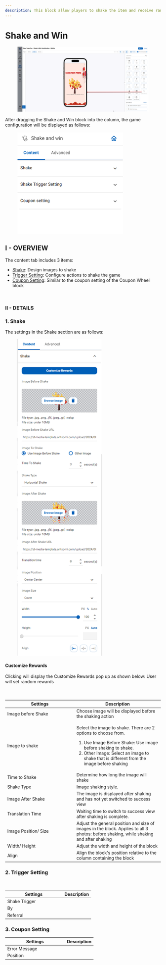 ```yaml
---
description: This block allow players to shake the item and receive random rewards
---
```


# Shake and Win

<figure><img src="../../../../.gitbook/assets/image (3848).png" alt=""><figcaption></figcaption></figure>

After dragging the Shake and Win block into the column, the game configuration will be displayed as follows:

<figure><img src="../../../../.gitbook/assets/image (3851).png" alt=""><figcaption></figcaption></figure>



## I - OVERVIEW

The content tab includes 3 items:

* [Shake](shake-and-win.md#shake): Design images to shake
* [Trigger Setting](shake-and-win.md#2.-trigger-setting): Configure actions to shake the game
* [Coupon Setting](shake-and-win.md#3.-coupon-setting): Similar to the coupon setting of the Coupon Wheel block

<figure><img src="https://lh7-rt.googleusercontent.com/docsz/AD_4nXc2sClnxOR8aigBcEggLeDy3bqhGpY9rCD2jsFCR3tpRdxSBP6iI0CJONR-AtT_10FMKXcD7UaQ3q3aGEVCnuooWH7nKGrK4e0o4xs-36YsO49ofZrHujTMfc9cWO-F7qaV-KafaNh9rOVO2i2U6P8Cj26p?key=McWN_Lv9ZK-QuQzVrY3nVw" alt=""><figcaption></figcaption></figure>

### II - DETAILS

### 1. Shake

The settings in the Shake section are as follows:

<figure><img src="../../../../.gitbook/assets/image (3850).png" alt=""><figcaption></figcaption></figure>

#### Customize Rewards

Clicking will display the Customize Rewards pop up as shown below: User will set random rewards

<figure><img src="https://lh7-rt.googleusercontent.com/docsz/AD_4nXebi3hSN0moYwNWhkasrwT6HUz9b8lE7jL_z5FhcsdUsmFTPVFmnKkAArSAEfumvc3u9oTH-n0uV0Kn76ZW7xksX9pjvHGZbKTymW-ICKPEr6m1jeRDvD0NO2eowCBUeppXeZsXaVg0YQmsErn-DMD-bs5A?key=McWN_Lv9ZK-QuQzVrY3nVw" alt=""><figcaption></figcaption></figure>

####

<table><thead><tr><th width="210">Settings</th><th>Description</th></tr></thead><tbody><tr><td>Image before Shake</td><td>Choose image will be displayed before the shaking action</td></tr><tr><td>Image to shake</td><td><p></p><p>Select the image to shake. There are 2 options to choose from.</p><ol><li>Use Image Before Shake: Use image before shaking to shake.</li><li>Other Image: Select an image to shake that is different from the image before shaking</li></ol></td></tr><tr><td>Time to Shake</td><td>Determine how long the image will shake</td></tr><tr><td>Shake Type</td><td>Image shaking style.</td></tr><tr><td>Image After Shake</td><td>The image is displayed after shaking and has not yet switched to success view</td></tr><tr><td>Translation Time</td><td>Waiting time to switch to success view after shaking is complete.</td></tr><tr><td>Image Position/ Size</td><td>Adjust the general position and size of images in the block. Applies to all 3 photos: before shaking, while shaking and after shaking</td></tr><tr><td>Width/ Height</td><td>Adjust the width and height of the block</td></tr><tr><td>Align</td><td>Align the block's position relative to the column containing the block</td></tr></tbody></table>

### 2. Trigger Setting

<figure><img src="https://lh7-rt.googleusercontent.com/docsz/AD_4nXfGkTDgaJtxRHvIx5ani-rpTSsx5hOY7-VIyOAZK0MJh9XHuxG7O4ByHpa3-ukza_1QCI804hDogT5CnFCTqg75rfz9czSDa42eLsx-HcI0Inkjs0hFwCC5nuDRl0Mpz-xcY4Uccmnm8ma77xz-OlLPYoTe?key=McWN_Lv9ZK-QuQzVrY3nVw" alt=""><figcaption></figcaption></figure>

<table><thead><tr><th width="171">Settings</th><th>Description</th></tr></thead><tbody><tr><td>Shake Trigger</td><td></td></tr><tr><td>By</td><td></td></tr><tr><td>Referral</td><td></td></tr></tbody></table>



### 3. Coupon Setting



<table><thead><tr><th width="179">Settings</th><th>Description</th></tr></thead><tbody><tr><td>Error Message</td><td></td></tr><tr><td>Position</td><td></td></tr></tbody></table>
